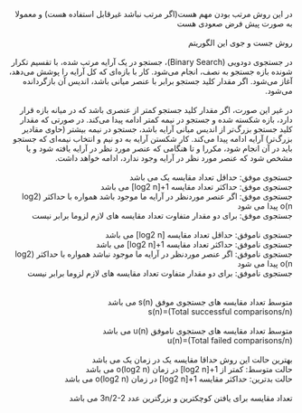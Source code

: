 <p dir="rtl">
در این روش مرتب بودن مهم هست(اگر مرتب نباشد غیرقابل استفاده هست) و معمولا به صورت پیش فرض صعودی هست
 <br>
 <br>
روش جست و جوی این الگوریتم
 <br>
 <br>
در جستجوی دودویی (Binary Search)‌، جستجو در یک آرایه مرتب شده، با تقسیم تکرار شونده بازه جستجو به نصف، انجام می‌شود. کار با بازه‌ای که کل آرایه را پوشش می‌دهد، آغاز می‌شود. اگر مقدار کلید جستجو برابر با عنصر میانی باشد، اندیس آن بازگردانده می‌شود.
 <br>
 <br>
در غیر این صورت، اگر مقدار کلید جستجو کمتر از عنصری باشد که در میانه بازه قرار دارد، بازه شکسته شده و جستجو در نیمه کمتر ادامه پیدا می‌کند. در صورتی که مقدار کلید جستجو بزرگ‌تر از اندیس میانی آرایه باشد، جستجو در نیمه بیشتر (حاوی مقادیر بزرگ‌تر) آرایه ادامه پیدا می‌کند. کار شکستن آرایه به دو نیم و انتخاب نیمه‌ای که جستجو باید در آن انجام شود، مکررا و تا هنگامی که عنصر مورد نظر در آرایه یافته شود و یا مشخص شود که عنصر مورد نظر در آرایه وجود ندارد، ادامه خواهد داشت.
 <br>
 <br>
جستجوی موفق: حداقل تعداد مقایسه یک می باشد
 <br>
جستجوی موفق: حداکثر تعداد مقایسه 1+[log2 n] می باشد
 <br>
جستجوی موفق: اگر عنصر موردنظر در آرایه ما موجود باشد همواره با حداکثر (log2 n)o پیدا می شود
 <br>
جستجوی موفق: برای دو مقدار متفاوت تعداد مقایسه های لازم لزوما برابر نیست
 <br>
 <br>
جستجوی ناموفق: حداقل تعداد مقایسه [log2 n] می باشد
<br>
جستجوی ناموفق: حداکثر تعداد مقایسه 1+[log2 n] می باشد
<br>
جستجوی ناموفق: اگر عنصر موردنظر در آرایه ما موجود نباشد همواره با حداکثر (log2 n)o پیدا می شود
<br>
جستجوی ناموفق: برای دو مقدار متفاوت تعداد مقایسه های لازم لزوما برابر نیست
<br>
<br>
<br>
 متوسط تعداد مقایسه های جستجوی موفق s(n) می باشد
<br>
s(n)=(Total successful comparisons/n)
<br>
<br>
 متوسط تعداد مقایسه های جستجوی ناموفق u(n) می باشد
<br>
u(n)=(Total failed comparisons/n)
<br>
<br>
بهترین حالت این روش حداقا مقایسه یک در زمان یک می باشد
<br>
حالت متوسط: کمتر از 1+[log2 n] در زمان (log2 n)o می باشد
<br>
حالت بدترین: حداکثر مقایسه  1+[log2 n] در زمان (log2 n)o می باشد
<br>
<br>
تعداد مقایسه برای یافتن کوچکترین و بزرگترین عدد 3n/2-2 می باشد
<br>
</p>
